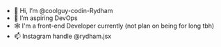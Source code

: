 - 👋 Hi, I’m @coolguy-codin-Rydham
- 👀 I’m aspiring DevOps
- 🕸️ I'm a front-end Developer currently (not plan on being for long tbh)
- 📫 Instagram handle @rydham.jsx

<!---
coolguy-codin-Rydham/coolguy-codin-Rydham is a ✨ special ✨ repository because its `README.md` (this file) appears on your GitHub profile.
You can click the Preview link to take a look at your changes.
--->
